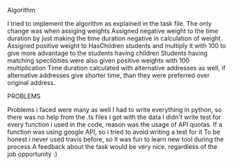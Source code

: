 Algorithm

I tried to implement the algorithm as explained in the task file. The only change was when assiging weights
Assigned negative weight to the time duration by just making the time duration negative in calculation of weight
Assigned positive weight to HasChildren students and multiply it with 100 to give more advantage to the students having children
Students having matching specilöities were also given positive weights with 100 multiplication
Time duration calculated with alternative addresses as well, if alternative addresses give shorter time, than they were preferred over original address.

PROBLEMS

Problems i faced were many as well
I had to write everything in python, so there was no help from the .ts files i got with the data
I didn't write test for every function i used in the code, reason was the usage of API quotas. If a function was using google API, so i tried to avoid writing a test for it
To be honest i never used travis before, so it was fun to learn new tool during the process
A feedback about the task would be very nice, regardless of the job opportunity :)
